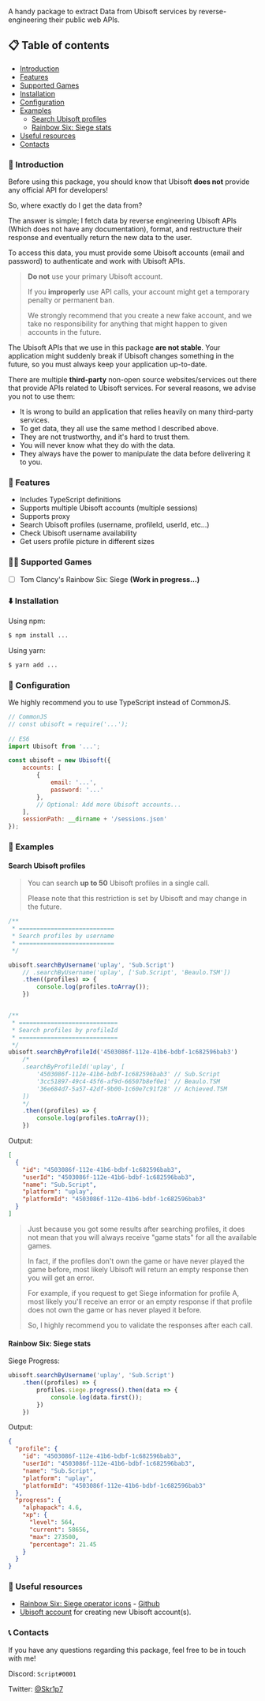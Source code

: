 A handy package to extract Data from Ubisoft services by reverse-engineering their public web APIs.

## 📋 Table of contents
- [Introduction](#-introduction)
- [Features](#-features)
- [Supported Games](#-supported-games)
- [Installation](#️-installation)
- [Configuration](#-configuration)
- [Examples](#-examples)
    - [Search Ubisoft profiles](#search-ubisoft-profiles)
    - [Rainbow Six: Siege stats](#rainbow-six-siege-stats)
- [Useful resources](#-useful-resources)
- [Contacts](#-contacts)

### 📝 Introduction
Before using this package, you should know that Ubisoft **does not** provide any official API for developers!

So, where exactly do I get the data from?

The answer is simple; I fetch data by reverse engineering Ubisoft APIs (Which does not have any documentation), format, and restructure their response and eventually return the new data to the user.

To access this data, you must provide some Ubisoft accounts (email and password) to authenticate and work with Ubisoft APIs.

> **Do not** use your primary Ubisoft account.
> 
> If you **improperly** use API calls, your account might get a temporary penalty or permanent ban.
> 
> We strongly recommend that you create a new fake account, and we take no responsibility for anything that might happen to given accounts in the future.

The Ubisoft APIs that we use in this package **are not stable**. Your application might suddenly break if Ubisoft changes something in the future, so you must always keep your application up-to-date.

There are multiple **third-party** non-open source websites/services out there that provide APIs related to Ubisoft services. For several reasons, we advise you not to use them:
- It is wrong to build an application that relies heavily on many third-party services.
- To get data, they all use the same method I described above.
- They are not trustworthy, and it's hard to trust them.
- You will never know what they do with the data.
- They always have the power to manipulate the data before delivering it to you.


### 🚀 Features
- Includes TypeScript definitions
- Supports multiple Ubisoft accounts (multiple sessions)
- Supports proxy
- Search Ubisoft profiles (username, profileId, userId, etc...)
- Check Ubisoft username availability
- Get users profile picture in different sizes


### 💪🏻 Supported Games
- [ ] Tom Clancy's Rainbow Six: Siege **(Work in progress...)**


### ⬇️ Installation
Using npm:
```bash
$ npm install ...
```

Using yarn:
```bash
$ yarn add ...
```

### 🔧 Configuration
We highly recommend you to use TypeScript instead of CommonJS.
```JavaScript
// CommonJS
// const ubisoft = require('...');
 
// ES6
import Ubisoft from '...';

const ubisoft = new Ubisoft({
    accounts: [
        {
            email: '...',
            password: '...'
        },
        // Optional: Add more Ubisoft accounts...
    ],
    sessionPath: __dirname + '/sessions.json'
});
```

### 📖 Examples

#### Search Ubisoft profiles
> You can search **up to 50** Ubisoft profiles in a single call. 
> 
> Please note that this restriction is set by Ubisoft and may change in the future.
```JavaScript
/**
 * ===========================
 * Search profiles by username
 * ===========================
 */

ubisoft.searchByUsername('uplay', 'Sub.Script')
    // .searchByUsername('uplay', ['Sub.Script', 'Beaulo.TSM'])
    .then((profiles) => {
        console.log(profiles.toArray());
    })


/**
 * ============================
 * Search profiles by profileId
 * ============================
 */
ubisoft.searchByProfileId('4503086f-112e-41b6-bdbf-1c682596bab3')
    /*
    .searchByProfileId('uplay', [
        '4503086f-112e-41b6-bdbf-1c682596bab3' // Sub.Script
        '3cc51897-49c4-45f6-af9d-66507b8ef0e1' // Beaulo.TSM
        '36e684d7-5a57-42df-9b00-1c60e7c91f28' // Achieved.TSM
    ])
    */
    .then((profiles) => {
        console.log(profiles.toArray());
    })
```
Output:
```JSON
[
  {
    "id": "4503086f-112e-41b6-bdbf-1c682596bab3",
    "userId": "4503086f-112e-41b6-bdbf-1c682596bab3",
    "name": "Sub.Script",
    "platform": "uplay",
    "platformId": "4503086f-112e-41b6-bdbf-1c682596bab3"
  }
]
```

> Just because you got some results after searching profiles, it does not mean that you will always receive "game stats" for all the available games. 
> 
> In fact, if the profiles don't own the game or have never played the game before, most likely Ubisoft will return an empty response then you will get an error.
> 
> For example, if you request to get Siege information for profile A, most likely you'll receive an error or an empty response if that profile does not own the game or has never played it before.
> 
> So, I highly recommend you to validate the responses after each call.


#### Rainbow Six: Siege stats

Siege Progress:
```JavaScript
ubisoft.searchByUsername('uplay', 'Sub.Script')
    .then((profiles) => {
        profiles.siege.progress().then(data => {
            console.log(data.first());
        })
    })
```
Output:
```JSON
{
  "profile": {
    "id": "4503086f-112e-41b6-bdbf-1c682596bab3",
    "userId": "4503086f-112e-41b6-bdbf-1c682596bab3",
    "name": "Sub.Script",
    "platform": "uplay",
    "platformId": "4503086f-112e-41b6-bdbf-1c682596bab3"
  },
  "progress": {
    "alphapack": 4.6,
    "xp": {
      "level": 564,
      "current": 58656,
      "max": 273500,
      "percentage": 21.45
    }
  }
}
```


### 🔗 Useful resources
- [Rainbow Six: Siege operator icons](https://r6operators.marcopixel.eu/) - [Github](https://github.com/marcopixel/r6operators)
- [Ubisoft account](https://account.ubisoft.com/) for creating new Ubisoft account(s).


### 📞 Contacts
If you have any questions regarding this package, feel free to be in touch with me!

Discord: `Script#0001`

Twitter: [@Skr1p7](https://twitter.com/intent/user?screen_name=Skr1p7)
